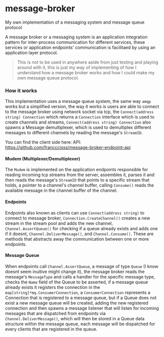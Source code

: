 # message-broker

My own implementation of a messaging system and message queue protocol

A message broker or a messaging system is an application integration pattern for inter-process communication for different services,
these services or application endpoints' communication is facilitaed by using an application layer protocol.

> This is not to be used in anywhere aside from just testing and playing around with it, this is just my way of implementing of how I understand
> how a message broker works and how I could make my own message queue protocol.

### How it works

This implementation uses a message queue system, the same way `amqp` works but a simplified version, the way it works is users are able to connect to the message broker
using network socket via tcp, the `Connect(address string) Connection` which returns a `Connection` interface which is used to create channels and streams,
`Connect(address string) Connection` also spawns a Message demultiplexer, which is used to demultiplex different messages to different channels by reading the message's
`StreamID`.

You can find the client side here:
API: https://github.com/francccisss/message-broker-endpoint-api

#### Mudem (Multiplexer/Demultiplexer)

The `Mudem` is implemented on the application endpoints responsible for reading incoming tcp streams from the server, assembles it, parses it and then reads the message's `StreamID` that points to a specific stream that holds,
a pointer to a channel's channel buffer, calling `Consume()` reads the available message in the channel buffer of the channel.

#### Endpoints

Endpoints also known as clients can use `Connect(address string)` to connect to message broker, `Connection.CreateChannel()` creates a new stream in the stream pool and adds the new channel,
`Channel.AssertQueue()` for checking if a queue already exists and adds one if it doesnt, `Channel.DeliverMessage()`, and `Channel.Consume()`. These are methods that abstracts away the communication
between one or more endpoints.

#### Message Queue

When endpoints call `Channel.AssertQueue`, a message of type `Queue` (I know doesnt seem inuitive might change it), the message broker reads the message's `MessageType` and calls a handler for the specific message type, checks the `Name` field of the Queue to be asserted, if a message queue already exists it registers the connection in the `map[string]*mq.ConsumerConnection`, a `ConsumerConnection` represents a Connection that is registered to a message queue, but if a Queue does not exist a new message queue will be created, adding the new registered connection and then spawns a message listener that will listen for incoming messages that are dispatched from endpoints via `Channel.DeliverMessage()`, which will then be stored in a Queue data structure within the message queue, each message will be dispatched for every clients that are registered in the queue.
